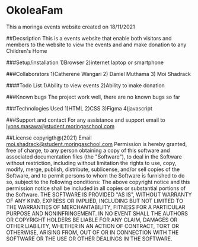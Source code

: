 # OkoleaFam
This a moringa events  website 
created on 18/11/2021

##Decsription
This is a events website that enable both visitors  and members to the website to view the events and and make donation to any Children's Home

###Setup/installation
1)Browser
2)internet
laptop or smartphone

###Collaborators
1)Catherene Wangari
2) Daniel Muthama
3) Moi Shadrack

####Todo List
1)Ability to view events
2)Ability to make donation

###Known bugs
The project work well, there are no known bugs so far

###Technologies Used
1)HTML
2)CSS
3)Figma
4)javascript

###Support and contact
For any assistance and support email to lyons.masawa@student.moringaschool.com

##License
copyrigth@(2021)
Email moi.shadrack@student.moringaschool.com Permission is hereby granted, free of charge, to any person obtaining a copy of this software 
and associated documentation files (the "Software"), to deal in the Software without restriction, including without limitation the rights to use,
copy, modify, merge, publish, distribute, sublicense, and/or sell copies of the Software, and to permit persons to whom the Software is furnished to do so,
subject to the following conditions: The above copyright notice and this permission notice shall be included in all copies or substantial portions of the Software. 
THE SOFTWARE IS PROVIDED "AS IS", WITHOUT WARRANTY OF ANY KIND, EXPRESS OR IMPLIED, INCLUDING BUT NOT LIMITED TO THE WARRANTIES OF MERCHANTABILITY, FITNESS FOR A 
PARTICULAR PURPOSE AND NONINFRINGEMENT. IN NO EVENT SHALL THE AUTHORS OR COPYRIGHT HOLDERS BE LIABLE FOR ANY CLAIM, DAMAGES OR OTHER LIABILITY, WHETHER IN AN 
ACTION OF CONTRACT, TORT OR OTHERWISE, ARISING FROM, OUT OF OR IN CONNECTION WITH THE SOFTWARE OR THE USE OR OTHER DEALINGS IN THE SOFTWARE.
